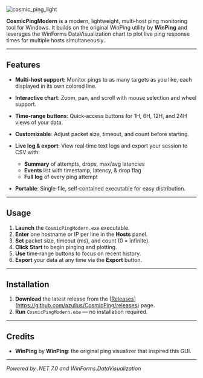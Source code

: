 ![cosmic_ping_light](https://github.com/user-attachments/assets/469ea69c-5952-4028-8bbc-e02168925302)



**CosmicPingModern** is a modern, lightweight, multi‑host ping monitoring tool for Windows. It builds on the original WinPing utility by **WinPing** and leverages the WinForms DataVisualization chart to plot live ping response times for multiple hosts simultaneously.

---

## Features

* **Multi‑host support**: Monitor pings to as many targets as you like, each displayed in its own colored line.
* **Interactive chart**: Zoom, pan, and scroll with mouse selection and wheel support.
* **Time‑range buttons**: Quick‑access buttons for 1H, 6H, 12H, and 24H views of your data.
* **Customizable**: Adjust packet size, timeout, and count before starting.
* **Live log & export**: View real‑time text logs and export your session to CSV with:

  * **Summary** of attempts, drops, max/avg latencies
  * **Events** list with timestamp, latency, & drop flag
  * **Full log** of every ping attempt
* **Portable**: Single‑file, self‑contained executable for easy distribution.

---

## Usage

1. **Launch** the `CosmicPingModern.exe` executable.
2. **Enter** one hostname or IP per line in the **Hosts** panel.
3. **Set** packet size, timeout (ms), and count (0 = infinite).
4. **Click** **Start** to begin pinging and plotting.
5. **Use** time‑range buttons to focus on recent history.
6. **Export** your data at any time via the **Export** button.

---

## Installation

1. **Download** the latest release from the [[Releases](https://github.com/azullus/CosmicPing/releases)](https://github.com/azullus/CosmicPing/releases) page.
2. **Run** `CosmicPingModern.exe` — no installation required.

---

## Credits

* **WinPing** by **WinPing**: the original ping visualizer that inspired this GUI.
---

*Powered by .NET 7.0 and WinForms.DataVisualization*
